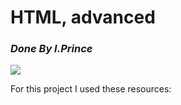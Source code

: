 **<h1>HTML, advanced</h1>**
_<h3>Done By I.Prince</h3>_
<img src="https://s3.amazonaws.com/alu-intranet.hbtn.io/uploads/medias/2021/4/1f4cd63ecc3a8c03b0f4309b74aca179e225aabf.jpg?X-Amz-Algorithm=AWS4-HMAC-SHA256&X-Amz-Credential=AKIARDDGGGOUZTW2RLVB%2F20230529%2Fus-east-1%2Fs3%2Faws4_request&X-Amz-Date=20230529T074034Z&X-Amz-Expires=86400&X-Amz-SignedHeaders=host&X-Amz-Signature=bd0591837e2f0b0edd0aa64929b2ad72ad3ee77635067ed06563383158fc7522"><br>
<p>For this project I used these resources:</p>

